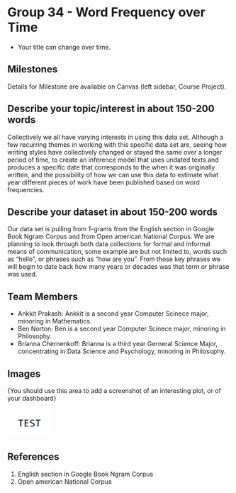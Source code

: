 # Group 34 - Word Frequency over Time

- Your title can change over time.

## Milestones

Details for Milestone are available on Canvas (left sidebar, Course Project).

## Describe your topic/interest in about 150-200 words

Collectively we all have varying interests in using this data set. Although a few recurring themes in working with this specific data set are, seeing how writing styles have collectively changed or stayed the same over a longer period of time, to create an inference model that uses undated texts and produces a specific date that corresponds to the when it was originally written, and the possibility of how we can use this data to estimate what year different pieces of work have been published based on word frequencies. 

## Describe your dataset in about 150-200 words

Our data set is pulling from 1-grams from the English section in Google Book Ngram Corpus and from Open american National Corpus. We are planning to look through both data collections for formal and informal means of communication, some example are but not limited to, words such as “hello”, or phrases such as “how are you”. From those key phrases we will begin to date back how many years or decades was that term or phrase was used.

## Team Members

- Ankkit Prakash: Ankkit is a second year Computer Scinece major, minoring in Mathematics. 
- Ben Norton: Ben is a second year Computer Scinece major, minoring in Philosophy. 
- Brianna Chernenkoff: Brianna is a third year Gerneral Science Major, concentrating in Data Science and Psychology, minoring in Philosophy. 

## Images

{You should use this area to add a screenshot of an interesting plot, or of your dashboard}

<img src ="images/test.png" width="100px">

## References

1. English section in Google Book Ngram Corpus
2. Open american National Corpus



